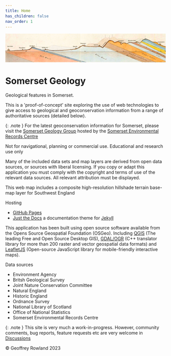 ```yaml
---
title: Home
has_children: false
nav_order: 1
---
```


![William Smith section](/assets/images/TauntonStallbridge.png "William Smith's 1819 geological section of south Somerset and north Dorset")
# Somerset Geology

Geological features in Somerset.

This is a 'proof-of-concept' site exploring the use of web technologies to give access to geological and geoconservation information from a range of authoritative sources (detailed below).

{: .note }
For the latest geoconservation information for Somerset, please visit the [Somerset Geology Group](https://www.somerc.com/specialist-groups/somerset-geology-group/) hosted by the [Somerset Environmental Records Centre](https://www.somerc.com/)

Not for navigational, planning or commercial use. Educational and research use only

Many of the included data sets and map layers are derived from open data sources, or sources with liberal licensing.  If you copy or adapt this application you must comply with the copyright and terms of use of the relevant data sources. All relevant attribution must be displayed.

This web map includes a composite high-resolution hillshade terrain base-map layer for Southwest England 

Hosting
* [GitHub Pages](https://pages.github.com/)
* [Just the Docs](https://just-the-docs.github.io/just-the-docs/) a documentation theme for [Jekyll](https://jekyllthemes.io/github-pages-themes)

This application has been built using open source software available from the Opens Source Geospatial Foundation (OSGeo). Including [QGIS](https://qgis.org/) (The leading Free and Open Source Desktop GIS), [GDAL/OGR](https://gdal.org/) (C++ translator library for more than 200 raster and vector geospatial data formats) and [LeafletJS](https://leafletjs.com/) (Open-source JavaScript library for mobile-friendly interactive maps).

Data sources
* Environment Agency
* Britsh Geological Survey
* Joint Nature Conservation Committee
* Natural England
* Historic England
* Ordnance Survey
* National Library of Scotland
* Office of National Statistics
* Somerset Environmental Records Centre

{: .note }
This site is very much a work-in-progress. However, community comments, bug reports, feature requests etc are very welcome in [Discussions](https://github.com/somersetgeology/somersetgeology.github.io/discussions/)

&copy; Geoffrey Rowland 2023

